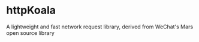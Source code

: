 # httpKoala
A lightweight and fast network request library, derived from WeChat's Mars open source library
